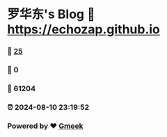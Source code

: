 # 罗华东's Blog :link: https://echozap.github.io 
### :page_facing_up: [25](https://echozap.github.io/tag.html) 
### :speech_balloon: 0 
### :hibiscus: 61204 
### :alarm_clock: 2024-08-10 23:19:52 
### Powered by :heart: [Gmeek](https://github.com/Meekdai/Gmeek)
